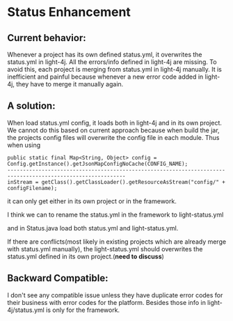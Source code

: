 # Status Enhancement

## Current behavior:

Whenever a project has its own defined status.yml, it overwrites the status.yml in light-4j. All the errors/info defined in light-4j are missing. To avoid this, each project is merging from status.yml in light-4j manually. It is inefficient and painful because whenever a new error code added in light-4j, they have to merge it manually again.

## A solution:

When load status.yml config, it loads both in light-4j and in its own project. We cannot do this based on current approach because when build the jar, the projects config files will overwrite the config file in each module. Thus when using

    public static final Map<String, Object> config = Config.getInstance().getJsonMapConfigNoCache(CONFIG_NAME);
    ------------------------------------------------------------------------------------------------------------
    inStream = getClass().getClassLoader().getResourceAsStream("config/" + configFilename);

it can only get either in its own project or in the framework.

I think we can to rename the status.yml in the framework to light-status.yml

and in Status.java load both status.yml and light-status.yml.

If there are conflicts(most likely in existing projects which are already merge with status.yml manually), the light-status.yml should overwrites the status.yml defined in its own project.(**need to discuss**)

## Backward Compatible:

I don't see any compatible issue unless they have duplicate error codes for their business with error codes for the platform. Besides those info in light-4j/status.yml is only for the framework.
